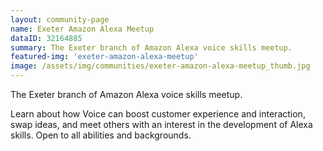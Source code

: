 ```yaml
---
layout: community-page
name: Exeter Amazon Alexa Meetup
dataID: 32164885
summary: The Exeter branch of Amazon Alexa voice skills meetup.
featured-img: 'exeter-amazon-alexa-meetup'
image: /assets/img/communities/exeter-amazon-alexa-meetup_thumb.jpg
---
```


The Exeter branch of Amazon Alexa voice skills meetup.

Learn about how Voice can boost customer experience and interaction, swap ideas,
and meet others with an interest in the development of Alexa skills. Open to all
abilities and backgrounds.
